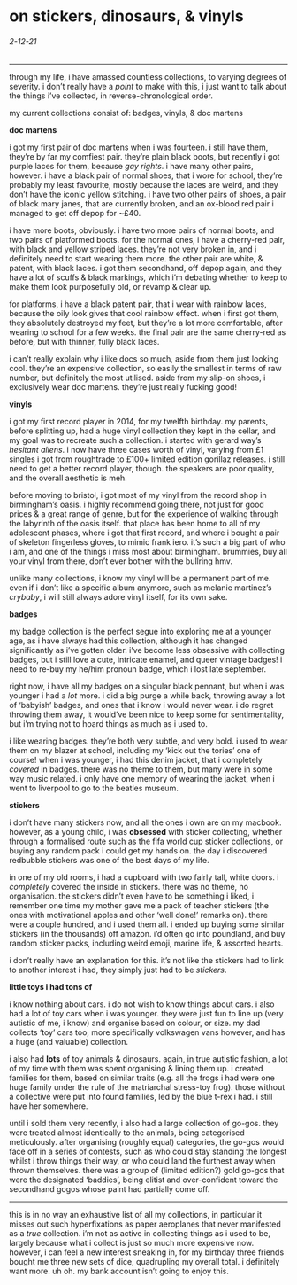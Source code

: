 # on stickers, dinosaurs, & vinyls
###### 2-12-21

* * *
through my life, i have amassed countless collections, to varying degrees of severity. i don’t really have a *point* to make with this, i just want to talk about the things i’ve collected, in reverse-chronological order. 

my current collections consist of: badges, vinyls, & doc martens

__doc martens__

i got my first pair of doc martens when i was fourteen. i still have them, they’re by far my comfiest pair. they’re plain black boots, but recently i got purple laces for them, because *gay rights*. i have many other pairs, however. i have a black pair of normal shoes, that i wore for school, they’re probably my least favourite, mostly because the laces are weird, and they don’t have the iconic yellow stitching.  i have two other pairs of shoes, a pair of black mary janes, that are currently broken, and an ox-blood red pair i managed to get off depop for ~£40. 

i have more boots, obviously. i have two more pairs of normal boots, and two pairs of platformed boots. for the normal ones, i have a cherry-red pair, with black and yellow striped laces. they’re not very broken in, and i definitely need to start wearing them more. the other pair are white, & patent, with black laces. i got them secondhand, off depop again, and they have a lot of scuffs & black markings, which i’m debating whether to keep to make them look purposefully old, or revamp & clear up.

for platforms, i have a black patent pair, that i wear with rainbow laces, because the oily look gives that cool rainbow effect. when i first got them, they absolutely destroyed my feet, but they’re a lot more comfortable, after wearing to school for a few weeks. the final pair are the same cherry-red as before, but with thinner, fully black laces. 

i can’t really explain why i like docs so much, aside from them just looking cool. they’re an expensive collection, so easily the smallest in terms of raw number, but definitely the most utilised. aside from my slip-on shoes, i exclusively wear doc martens. they’re just really fucking good!

__vinyls__

i got my first record player in 2014, for my twelfth birthday. my parents, before splitting up, had a huge vinyl collection they kept in the cellar, and my goal was to recreate such a collection. i started with gerard way’s *hesitant aliens*. i now have three cases worth of vinyl, varying from £1 singles i got from roughtrade to £100+ limited edition gorillaz releases. i still need to get a better record player, though. the speakers are poor quality, and the overall aesthetic is meh. 

before moving to bristol, i got most of my vinyl from the record shop in birmingham’s oasis. i highly recommend going there, not just for good prices & a great range of genre, but for the experience of walking through the labyrinth of the oasis itself. that place has been home to all of my adolescent phases, where i got that first record, and where i bought a pair of skeleton fingerless gloves, to mimic frank iero. it’s such a big part of who i am, and one of the things i miss most about birmingham. brummies, buy all your vinyl from there, don’t ever bother with the bullring hmv. 

unlike many collections, i know my vinyl will be a permanent part of me. even if i don’t like a specific album anymore, such as melanie martinez’s *crybaby*, i will still always adore vinyl itself, for its own sake.

__badges__

my badge collection is the perfect segue into exploring me at a younger age, as i have always had this collection, although it has changed significantly as i’ve gotten older. i’ve become less obsessive with collecting badges, but i still love a cute, intricate enamel, and queer vintage badges! i need to re-buy my he/him pronoun badge, which i lost late september. 

right now, i have all my badges on a singular black pennant, but when i was younger i had a *lot* more. i did a big purge a while back, throwing away a lot of ‘babyish’ badges, and ones that i know i would never wear. i do regret throwing them away, it would’ve been nice to keep some for sentimentality, but i’m trying not to hoard things as much as i used to. 

i like wearing badges. they’re both very subtle, and very bold. i used to wear them on my blazer at school, including my ‘kick out the tories’ one of course! when i was younger, i had this denim jacket, that i completely *covered* in badges. there was no theme to them, but many were in some way music related. i only have one memory of wearing the jacket, when i went to liverpool to go to the beatles museum. 

__stickers__

i don’t have many stickers now, and all the ones i own are on my macbook. however, as a young child, i was **obsessed** with sticker collecting, whether through a formalised route such as the fifa world cup sticker collections, or buying any random pack i could get my hands on. the day i discovered redbubble stickers was one of the best days of my life.

in one of my old rooms, i had a cupboard with two fairly tall, white doors. i *completely* covered the inside in stickers. there was no theme, no organisation. the stickers didn’t even have to be something i liked, i remember one time my mother gave me a pack of teacher stickers (the ones with motivational apples and other ‘well done!’ remarks on). there were a couple hundred, and i used them all. i ended up buying some similar stickers (in the thousands) off amazon. i’d often go into poundland, and buy random sticker packs, including weird emoji, marine life, & assorted hearts. 

i don’t really have an explanation for this. it’s not like the stickers had to link to another interest i had, they simply just had to be *stickers*. 

__little toys i had tons of__


i know nothing about cars. i do not wish to know things about cars. i also had a lot of toy cars when i was younger. they were just fun to line up (very autistic of me, i know) and organise based on colour, or size. my dad collects ‘toy’ cars too, more specifically volkswagen vans however, and has a huge (and valuable) collection. 

i also had **lots** of toy animals & dinosaurs. again, in true autistic fashion, a lot of my time with them was spent organising & lining them up. i created families for them, based on similar traits (e.g. all the frogs i had were one huge family under the rule of the matriarchal stress-toy frog). those without a collective were put into found families, led by the blue t-rex i had. i still have her somewhere. 

until i sold them very recently, i also had a large collection of go-gos. they were treated almost identically to the animals, being categorised meticulously. after organising (roughly equal) categories, the go-gos would face off in a series of contests, such as who could stay standing the longest whilst i throw things their way, or who could land the furthest away when thrown themselves. there was a group of (limited edition?) gold go-gos that were the designated ‘baddies’, being elitist and over-confident toward the secondhand gogos whose paint had partially come off. 

* * *
this is in no way an exhaustive list of all my collections, in particular it misses out such hyperfixations as paper aeroplanes that never manifested as a *true* collection. i’m not as active in collecting things as i used to be, largely because what i collect is just so much more expensive now. however, i can feel a new interest sneaking in, for my birthday three friends bought me three new sets of dice, quadrupling my overall total. i definitely want more. uh oh. my bank account isn’t going to enjoy this. 

